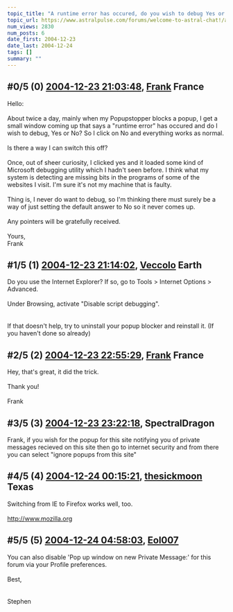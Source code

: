 ```yaml
---
topic_title: "A runtime error has occured, do you wish to debug Yes or No?"
topic_url: https://www.astralpulse.com/forums/welcome-to-astral-chat!/a-runtime-error-has-occured-do-you-wish-to-debug-yes-or-no
num_views: 2830
num_posts: 6
date_first: 2004-12-23
date_last: 2004-12-24
tags: []
summary: ""
---
```


## \#0/5 (0) [2004-12-23 21:03:48](https://www.astralpulse.com/forums/index.php?msg=139438), [Frank](https://www.astralpulse.com/forums/profile/?u=359) France ##
<section>
Hello:
<br>
<br>
About twice a day, mainly when my Popupstopper blocks a popup, I get a small window coming up that says a "runtime error" has occured and do I wish to debug, Yes or No? So I click on No and everything works as normal.
<br>
<br>
Is there a way I can switch this off?
<br>
<br>
Once, out of sheer curiosity, I clicked yes and it loaded some kind of Microsoft debugging utility which I hadn't seen before. I think what my system is detecting are missing bits in the programs of some of the websites I visit. I'm sure it's not my machine that is faulty.
<br>
<br>
Thing is, I never do want to debug, so I'm thinking there must surely be a way of just setting the default answer to No so it never comes up.
<br>
<br>
Any pointers will be gratefully received.
<br>
<br>
Yours,
<br>
Frank
</section>

## \#1/5 (1) [2004-12-23 21:14:02](https://www.astralpulse.com/forums/index.php?msg=139440), [Veccolo](https://www.astralpulse.com/forums/profile/?u=2533) Earth ##
<section>
Do you use the Internet Explorer? If so, go to Tools &gt; Internet Options &gt; Advanced.
<br>
<br>
Under Browsing, activate "Disable script debugging".
<br>
<br>
<br>
If that doesn't help, try to uninstall your popup blocker and reinstall it. (If you haven't done so already)
</section>

## \#2/5 (2) [2004-12-23 22:55:29](https://www.astralpulse.com/forums/index.php?msg=139448), [Frank](https://www.astralpulse.com/forums/profile/?u=359) France ##
<section>
Hey, that's great, it did the trick.
<br>
<br>
Thank you!
<br>
<br>
Frank
</section>

## \#3/5 (3) [2004-12-23 23:22:18](https://www.astralpulse.com/forums/index.php?msg=139454), SpectralDragon  ##
<section>
Frank, if you wish for the popup for this site notifying you of private messages recieved on this site then go to internet security and from there you can select "ignore popups from this site"
</section>

## \#4/5 (4) [2004-12-24 00:15:21](https://www.astralpulse.com/forums/index.php?msg=139466), [thesickmoon](https://www.astralpulse.com/forums/profile/?u=7092) Texas ##
<section>
Switching from IE to Firefox works well, too.
<br>
<br>
<a class="bbc_link" href="http://www.mozilla.org" rel="noopener" target="_blank">
 http://www.mozilla.org
</a>
</section>

## \#5/5 (5) [2004-12-24 04:58:03](https://www.astralpulse.com/forums/index.php?msg=139472), [Eol007](https://www.astralpulse.com/forums/profile/?u=1893)  ##
<section>
You can also disable 'Pop up window on new Private Message:' for this forum via your Profile preferences.
<br>
<br>
Best,
<br>
<br>
<br>
Stephen
</section>